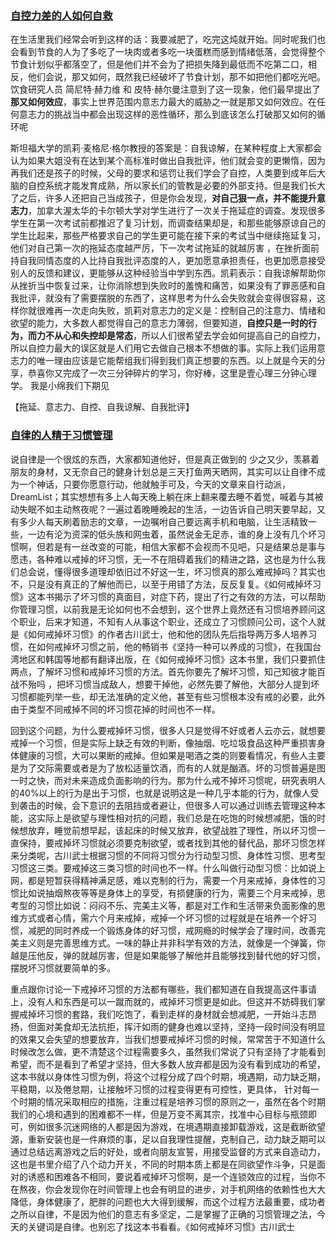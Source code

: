 ### 

### [自控力差的人如何自救](https://www.ximalaya.com/jiaoyu/11848122/)  

在生活里我们经常会听到这样的话：我要减肥了，吃完这炖就开始。同时呢我们也会看到节食的人为了多吃了一块肉或者多吃一块蛋糕而感到情绪低落，会觉得整个节食计划似乎都落空了，但是他们并不会为了把损失降到最低而不吃第二口，相反，他们会说，那又如何，既然我已经破坏了节食计划，那不如把他们都吃光吧。饮食研究人员 简尼特·赫力维 和 皮特·赫尔曼注意到了这一现象，他们最早提出了**那又如何效应**，事实上世界范围内意志力最大的威胁之一就是那又如何效应。在任何意志力的挑战当中都会出现这样的恶性循环，那么到底该怎么打破那又如何的循环呢

斯坦福大学的凯莉·麦格尼·格尔教授的答案是：自我谅解，在某种程度上大家都会认为如果大姐没有在达到某个高标准时做出自我批评，他们就会变的更懒惰，因为再我们还是孩子的时候，父母的要求和惩罚让我们学会了自控，人类要到成年后大脑的自控系统才能发育成熟，所以家长们的管教是必要的外部支持。但是我们长大了之后，许多人还把自己当成孩子，但是你会发现，**对自己狠一点，并不能提升意志力**，加拿大渥太华的卡尔顿大学对学生进行了一次关于拖延症的调查。发现很多学生在第一次考试前都推迟了复习计划，而调查结果却是，和那些能够原谅自己的学生比起来，那些严格要求自己的学生更可能在接下来的考试当中继续拖延复习，他们对自己第一次的拖延态度越严厉，下一次考试拖延的就越厉害 ，在挫折面前持自我同情态度的人比持自我批评态度的人，更加愿意承担责任，也更加愿意接受别人的反馈和建议，更能够从这种经验当中学到东西。凯莉表示：自我谅解帮助你从挫折当中恢复过来，让你消除想到失败时的羞愧和痛苦，如果没有了罪恶感和自我批评，就没有了需要摆脱的东西了，这样思考为什么会失败就会变得很容易，这样你就很难再一次走向失败，凯莉对意志力的定义是：控制自己的注意力、情绪和欲望的能力，大多数人都觉得自己的意志力薄弱，但要知道，**自控只是一时的行为，而力不从心和失控却是常态**，所以人们很希望去学会如何提高自己的自控力，所以自控力最大的误区就是人们用它去做自己根本不想做的事。实际上我们运用意志力的唯一理由应该是它能帮组我们得到我们真正想要的东西。以上就是今天的分享，恭喜你又完成了一次三分钟碎片的学习，你好棒，这里是壹心理三分钟心理学。 我是小绵我们下期见

【拖延、意志力、自控、自我谅解、自我批评】

### [自律的人精于习惯管理](https://www.ximalaya.com/jiaoyu/4903380/104197912) 

说自律是一个很炫的东西，大家都知道他好，但是真正做到的 少之又少，羡慕着朋友的身材，又无奈自己的健身计划总是三天打鱼两天晒网，其实可以让自律不成为一个神话，只要你愿意行动，他就触手可及，今天的文章来自行动派，DreamList；其实想想有多上人每天晚上躺在床上翻来覆去睡不着觉，喊着与其被动失眠不如主动熬夜呢？一遍过着晚睡晚起的生活，一边告诉自己明天要早起，又有多少人每天刷着励志的文章，一边嘱咐自己要远离手机和电脑，让生活精致一些，一边有沦为资深的低头族和网虫着，虽然说金无足赤，谁的身上没有几个坏习惯啊，但若是有一丝改变的可能，相信大家都不会视而不见吧，只是结果总是事与愿违，各种难以戒掉的坏习惯，无一不在阻碍着我们的精进之路，这也是为什么我们总会说，懂得很多道理却依旧过不好这一生，坏习惯真的那么难戒掉吗？其实也不，只是没有真正的了解他而已，以至于用错了方法，反反复复。《如何戒掉坏习惯》这本书揭示了坏习惯的真面目，对症下药，提出了行之有效的方法，可以帮助你管理习惯，以前我是无论如何也不会想到，这个世界上竟然还有习惯培养顾问这个职业，后来才知道，不知有人从事这个职业，还成立了习惯顾问公司，这个人就是《如何戒掉坏习惯》的作者古川武士，他和他的团队先后指导两万多人培养习惯，在如何戒掉坏习惯之前，他的畅销书《坚持一种可以养成的习惯》，在我国台湾地区和韩国等地都有翻译出版，在《如何戒掉坏习惯》这本书里，我们只要抓住两点，了解坏习惯和戒掉坏习惯的方法。首先你要先了解坏习惯，知己知彼才能百战不殆吗 ，把坏习惯当成敌人，想要干掉他，必然先要了解他，大部分人提到坏习惯都能列举一些，却无法准确的定义他，甚至有些习惯根本没有戒的必要，此外由于类型不同戒掉不同的坏习惯花掉的时间也不一样。

回到这个问题，为什么要戒掉坏习惯，很多人只是觉得不好或者人云亦云，就想要戒掉一个习惯，但是实际上缺乏有效的判断，像抽烟、吃垃圾食品这种严重损害身体健康的习惯，大可以果断的戒掉。但如果是喝酒之类的则要看情况，有些人主要是为了交际需要或者是为了放松适量饮酒，而有的人就是酗酒。坏的习惯普遍是图一时之快，而对未来造成负面影响的行为。那为什么戒不掉坏习惯呢，研究表明人的40%以上的行为是出于习惯，也就是说明这是一种几乎本能的行为，就像人受到袭击的时候，会下意识的去阻挡或者避让，但很多人可以通过训练去管理这种本能，这实际上是欲望与理性相对抗的问题，我们总是在吃饱的时候想减肥，饿的时候想放弃，睡觉前想早起，该起床的时候又放弃，欲望战胜了理性，所以坏习惯一直保持，要戒掉坏习惯就必须要克制欲望，或者找到其他的替代品，那坏习惯怎样来分类呢，古川武士根据习惯的不同将习惯分为行动型习惯、身体性习惯、思考型习惯这三类。要戒掉这三类习惯的时间也不一样。什么叫做行动型习惯：比如说上网，都是短暂获得精神满足感，难以克制的行为，需要一个月来戒掉，身体性的习惯比如说抽烟熬夜等等是身体上的享受，有损健康的行为，需要三个月来戒掉，思考型的习惯比如说：闷闷不乐、完美主义等，都是对工作和生活带来负面影像的思维方式或者心情，需六个月来戒掉，戒掉一个坏习惯的过程就是在培养一个好习惯，减肥的同时养成一个锻炼身体的好习惯，戒网瘾的时候学会了理时间，改善完美主义则是完善思维方式。一味的静止并非科学有效的方法，就像是一个弹簧，你越是压他反，弹的就越厉害，但是如果能够了解他并且能够找到替代他的好习惯，摆脱坏习惯就要简单的多。

重点跟你讨论一下戒掉坏习惯的方法都有哪些，我们都知道在自我提高这件事请上，没有人和东西是可以一蹴而就的，戒掉坏习惯更是如此。但这并不妨碍我们掌握戒掉坏习惯的套路，我们吃饱了，看到走样的身材就会想减肥，一开始斗志昂扬，但面对美食却无法抗拒，挥汗如雨的健身也难以坚持，坚持一段时间没有明显的效果又会失望的想要放弃，当我们想要戒掉坏习惯的时候，常常苦于不知道什么时候改怎么做，更不清楚这个过程需要多久，虽然我们常说了只有坚持了才能看到希望，而不是看到了希望才坚持，但大多数人放弃都是因为没有看到成功的希望，这本书就以身体性习惯为例，将这个过程分成了四个时期，境遇期，动力缺乏期，平稳期，以及倦怠期，让接触坏习惯的过程变得更有可控性，更具体， 针对每一个时期的情况采取相应的措施，注重过程是培养习惯的原则之一，虽然在各个时期我们的心境和遇到的困难都不一样，但是万变不离其宗，找准中心目标与瓶颈即可，例如很多沉迷网络的人都是因为游戏，在境遇期直接卸载游戏，这是截断欲望源，重新安装也是一件麻烦的事，足以自我理性提醒，克制自己，动力缺乏期可以通过总结远离游戏之后的好处，或者向朋友宣誓，用接受监督的方式来自造动力，这也是书里介绍了八个动力开关，不同的时期本质上都是在同欲望作斗争，只是面对的诱惑和困难各不相同，要说着戒掉坏习惯啊，是一个连锁效应的过程，当你不在熬夜，你会发现你在时间管理上也会有明显的进步，对手机网络的依赖性也大大降低，身体健康了，肥胖的问题也大大得到缓解，而这个过程方法最重要，成功者之所以自律，不是因为他们的意志有多坚定，二是掌握了正确的习惯管理之法，今天的关键词是自律。也别忘了找这本书看看。《如何戒掉坏习惯》古川武士